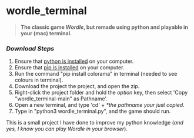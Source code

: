 # wordle_terminal

> **The classic game _Wordle_, but remade using python and playable in your (mac) terminal.**

### _Download Steps_

1. Ensure that [python is installed](https://www.python.org/downloads/) on your computer.
2. Ensure that [pip is installed](https://macpaw.com/how-to/install-pip-mac) on your computer.
3. Run the command "pip install colorama" in terminal (needed to see colours in terminal). 
4. Download the project the project, and open the zip.
5. Right-click the project folder and hold the _option_ key, then select 'Copy "wordle_terminal-main" as Pathname'.
6. Open a new terminal, and type 'cd' + _*the pathname your just copied._
7. Type in "python3 wordle_terminal.py", and the game should run.

This is a small project I have done to improve my python knowledge (_and yes, I know you can play Wordle in your browser_). 










